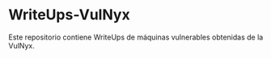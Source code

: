# WriteUps-VulNyx
Este repositorio contiene WriteUps de máquinas vulnerables obtenidas de la VulNyx.
